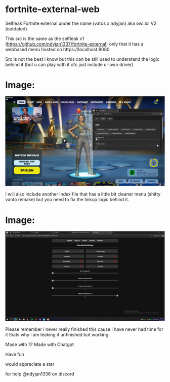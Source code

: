 # fortnite-external-web
Selfleak Fortnite external under the name (vatos x ndyjan) aka owl.lol V2 (outdated)

This src is the same as the selfleak v1 (https://github.com/ndyjan1337/fortnite-external) only that it has a webbased menu hosted on https://localhost:8080

Src is not the best i know but this can be still used to understand the logic behind it (but u can play with it ofc just include ur own driver)

# Image:
![alt text](https://github.com/ndyjan1337/fortnite-external-web/blob/main/image/image.png?raw=true)

I will also include another index file that has a little bit cleaner menu (shitty vanta remake) but you need to fix the linkup logic behind it.

# Image:
![alt text](https://github.com/ndyjan1337/fortnite-external-web/blob/main/image/image2.png?raw=true)


Please remember i never really finished this cause i have never had time for it thats why i am leaking it unfinished but working


Made with ♡ Made with Chatgpt 

Have fun 

would appreciate a star

for help @ndyjan1336 on discord
